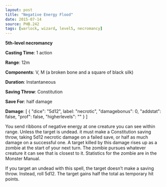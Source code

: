 ```yaml
---
layout: post
title: "Negative Energy Flood"
date: 2015-07-14
source: PHB.242
tags: [warlock, wizard, level5, necromancy]
---
```


**5th-level necromancy**

**Casting Time**: 1 action

**Range**: 12m

**Components**: V, M (a broken bone and a square of black silk)

**Duration**: Instantaneous

**Saving Throw**: Constitution

**Save For**: half damage

**Damage**: [ { "dice": "5d12", label: "necrotic", "damagebonus": 0, "addstat": false, "prof": false, "higherlevels": "" } ]

You send ribbons of negative energy at one creature you can see within range. Unless the target is undead. it must make a Constitution saving throw, taking 5d12 necrotic
damage on a failed save, or half as much damage on a successful one. A target killed by this damage rises up as a zombie at the start of your next turn. The zombie
pursues whatever creature it can see that is closest to it. Statistics for the zombie are in the Monster Manual.

If you target an undead with this spell, the target doesn’t make a saving throw. Instead, roll 5d12. The target gains half the total as temporary hit points.